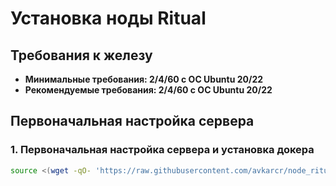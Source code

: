 # Установка ноды Ritual

## Требования к железу
- **Минимальные требования: 2/4/60 с ОС Ubuntu 20/22**
- **Рекомендуемые требования: 2/4/60 с ОС Ubuntu 20/22**

## Первоначальная настройка сервера

### 1. **Первоначальная настройка сервера и установка докера**
  ```bash
  source <(wget -qO- 'https://raw.githubusercontent.com/avkarcr/node_ritual/refs/heads/main/prepare.sh')
  ```